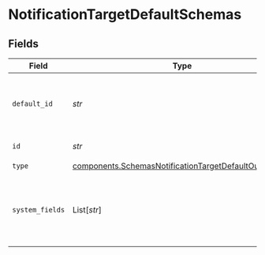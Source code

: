 # NotificationTargetDefaultSchemas


## Fields

| Field                                                                                                                          | Type                                                                                                                           | Required                                                                                                                       | Description                                                                                                                    |
| ------------------------------------------------------------------------------------------------------------------------------ | ------------------------------------------------------------------------------------------------------------------------------ | ------------------------------------------------------------------------------------------------------------------------------ | ------------------------------------------------------------------------------------------------------------------------------ |
| `default_id`                                                                                                                   | *str*                                                                                                                          | :heavy_check_mark:                                                                                                             | ID of the default output. This will be used whenever a nonexistent/deleted output is referenced.                               |
| `id`                                                                                                                           | *str*                                                                                                                          | :heavy_check_mark:                                                                                                             | Unique ID for this output                                                                                                      |
| `type`                                                                                                                         | [components.SchemasNotificationTargetDefaultOutputType](../../models/components/schemasnotificationtargetdefaultoutputtype.md) | :heavy_check_mark:                                                                                                             | N/A                                                                                                                            |
| `system_fields`                                                                                                                | List[*str*]                                                                                                                    | :heavy_minus_sign:                                                                                                             | Set of fields to automatically add to events using this output. E.g.: cribl_pipe, c*. Wildcards supported.                     |